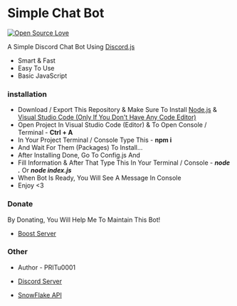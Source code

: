 # Simple Chat Bot


[![Open Source Love](https://badges.frapsoft.com/os/v1/open-source.png?v=103)](https://github.com/ellerbrock/open-source-badges/)


A Simple Discord Chat Bot Using [Discord.js](https://www.npmjs.com/package/discord.js)

- Smart & Fast
- Easy To Use
- Basic JavaScript

### installation

- Download / Export This Repository & Make Sure To Install [Node.js](https://nodejs.org/en/) & [Visual Studio Code (Only If You Don't Have Any Code Editor)](https://code.visualstudio.com/)
- Open Project In Visual Studio Code (Editor) & To Open Console / Terminal - **Ctrl + A**
- In Your Project Terminal / Console Type This - **npm i**
- And Wait For Them (Packages) To Install...
- After Installing Done, Go To Config.js And
- Fill Information & After That Type This In Your Terminal / Console - **_node ._** Or **_node index.js_**
- When Bot Is Ready, You Will See A Message In Console
- Enjoy <3

### Donate

By Donating, You Will Help Me To Maintain This Bot!

- [Boost Server](https://discord.gg/NDTF62A)

### Other

- Author - PRITu0001

- [Discord Server](https://discord.gg/NDTF62A)
- [SnowFlake API](https://api.snowflakedev.xyz)
